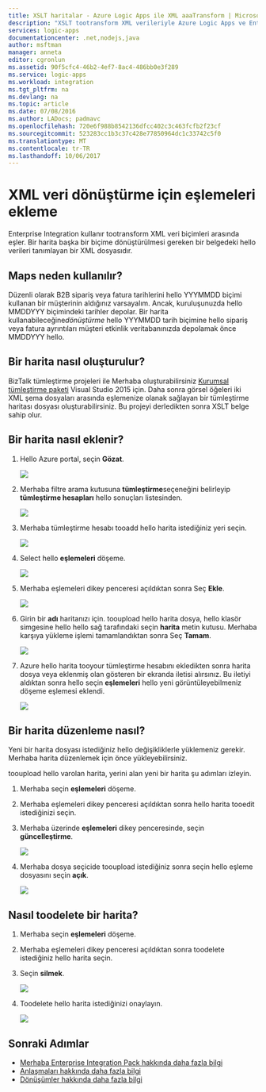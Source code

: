 ```yaml
---
title: XSLT haritalar - Azure Logic Apps ile XML aaaTransform | Microsoft Docs
description: "XSLT tootransform XML verileriyle Azure Logic Apps ve Enterprise Integration Pack Merhaba eşlemeleri ekleme"
services: logic-apps
documentationcenter: .net,nodejs,java
author: msftman
manager: anneta
editor: cgronlun
ms.assetid: 90f5cfc4-46b2-4ef7-8ac4-486bb0e3f289
ms.service: logic-apps
ms.workload: integration
ms.tgt_pltfrm: na
ms.devlang: na
ms.topic: article
ms.date: 07/08/2016
ms.author: LADocs; padmavc
ms.openlocfilehash: 720e6f988b8542136dfcc402c3c463fcfb2f23cf
ms.sourcegitcommit: 523283cc1b3c37c428e77850964dc1c33742c5f0
ms.translationtype: MT
ms.contentlocale: tr-TR
ms.lasthandoff: 10/06/2017
---
```

# <a name="add-maps-for-xml-data-transform"></a>XML veri dönüştürme için eşlemeleri ekleme

Enterprise Integration kullanır tootransform XML veri biçimleri arasında eşler. Bir harita başka bir biçime dönüştürülmesi gereken bir belgedeki hello verileri tanımlayan bir XML dosyasıdır. 

## <a name="why-use-maps"></a>Maps neden kullanılır?

Düzenli olarak B2B sipariş veya fatura tarihlerini hello YYYMMDD biçimi kullanan bir müşterinin aldığınız varsayalım. Ancak, kuruluşunuzda hello MMDDYYY biçimindeki tarihler depolar. Bir harita kullanabileceğine*dönüştürme* hello YYYMMDD tarih biçimine hello sipariş veya fatura ayrıntıları müşteri etkinlik veritabanınızda depolamak önce MMDDYYY hello.

## <a name="how-do-i-create-a-map"></a>Bir harita nasıl oluşturulur?

BizTalk tümleştirme projeleri ile Merhaba oluşturabilirsiniz [Kurumsal tümleştirme paketi](logic-apps-enterprise-integration-overview.md "hello Kurumsal tümleştirme paketi hakkında bilgi edinin") Visual Studio 2015 için. Daha sonra görsel öğeleri iki XML şema dosyaları arasında eşlemenize olanak sağlayan bir tümleştirme haritası dosyası oluşturabilirsiniz. Bu projeyi derledikten sonra XSLT belge sahip olur.

## <a name="how-do-i-add-a-map"></a>Bir harita nasıl eklenir?

1. Hello Azure portal, seçin **Gözat**.

    ![](./media/logic-apps-enterprise-integration-overview/overview-1.png)

2. Merhaba filtre arama kutusuna **tümleştirme**seçeneğini belirleyip **tümleştirme hesapları** hello sonuçları listesinden.

    ![](./media/logic-apps-enterprise-integration-overview/overview-2.png)

3. Merhaba tümleştirme hesabı tooadd hello harita istediğiniz yeri seçin.

    ![](./media/logic-apps-enterprise-integration-overview/overview-3.png)

4. Select hello **eşlemeleri** döşeme.

    ![](./media/logic-apps-enterprise-integration-maps/map-1.png)

5. Merhaba eşlemeleri dikey penceresi açıldıktan sonra Seç **Ekle**.

    ![](./media/logic-apps-enterprise-integration-maps/map-2.png)  

6. Girin bir **adı** haritanızı için. tooupload hello harita dosya, hello klasör simgesine hello hello sağ tarafındaki seçin **harita** metin kutusu. Merhaba karşıya yükleme işlemi tamamlandıktan sonra Seç **Tamam**.

    ![](./media/logic-apps-enterprise-integration-maps/map-3.png)

7. Azure hello harita tooyour tümleştirme hesabını ekledikten sonra harita dosya veya eklenmiş olan gösteren bir ekranda iletisi alırsınız. Bu iletiyi aldıktan sonra hello seçin **eşlemeleri** hello yeni görüntüleyebilmeniz döşeme eşlemesi eklendi.

    ![](./media/logic-apps-enterprise-integration-maps/map-4.png)

## <a name="how-do-i-edit-a-map"></a>Bir harita düzenleme nasıl?

Yeni bir harita dosyası istediğiniz hello değişikliklerle yüklemeniz gerekir. Merhaba harita düzenlemek için önce yükleyebilirsiniz.

tooupload hello varolan harita, yerini alan yeni bir harita şu adımları izleyin.

1. Merhaba seçin **eşlemeleri** döşeme.

2. Merhaba eşlemeleri dikey penceresi açıldıktan sonra hello harita tooedit istediğinizi seçin.

3. Merhaba üzerinde **eşlemeleri** dikey penceresinde, seçin **güncelleştirme**.

    ![](./media/logic-apps-enterprise-integration-maps/edit-1.png)

4. Merhaba dosya seçicide tooupload istediğiniz sonra seçin hello eşleme dosyasını seçin **açık**.

    ![](./media/logic-apps-enterprise-integration-maps/edit-2.png)

## <a name="how-toodelete-a-map"></a>Nasıl toodelete bir harita?

1. Merhaba seçin **eşlemeleri** döşeme.

2. Merhaba eşlemeleri dikey penceresi açıldıktan sonra toodelete istediğiniz hello harita seçin.

3. Seçin **silmek**.

    ![](./media/logic-apps-enterprise-integration-maps/delete.png)

4. Toodelete hello harita istediğinizi onaylayın.

    ![](./media/logic-apps-enterprise-integration-maps/delete-confirmation-1.png)

## <a name="next-steps"></a>Sonraki Adımlar
* [Merhaba Enterprise Integration Pack hakkında daha fazla bilgi](logic-apps-enterprise-integration-overview.md "Enterprise Integration Pack hakkında bilgi edinin")  
* [Anlaşmaları hakkında daha fazla bilgi](../logic-apps/logic-apps-enterprise-integration-agreements.md "Kurumsal tümleştirme anlaşmaları hakkında bilgi edinin")  
* [Dönüşümler hakkında daha fazla bilgi](logic-apps-enterprise-integration-transform.md "Kurumsal tümleştirme dönüşümler hakkında bilgi edinin")  

